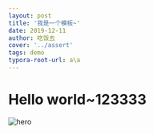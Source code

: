 ```yaml
---
layout: post
title: '我是一个模板~'
date: 2019-12-11
author: 吃饭去
cover: '../assert'
tags: demo
typora-root-url: a\a
---
```


# Hello world~123333

![hero](../../../assets/img/hero.jpg)

